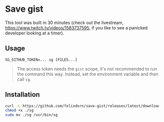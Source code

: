 # Save gist
This tool was built in 30 minutes (check out the livestream, https://www.twitch.tv/videos/1583737595, if you like to see a panicked developer looking at a timer).

## Usage
```
SG_GITHUB_TOKEN=... sg [FILES...]
```
> The access token needs the `gist` scope, it's not recommended to run the command this way. Instead, set the environment variable and then call `sg`.  

## Installation
```bash
curl -L https://github.com/felixdorn/save-gist/releases/latest/download/sg -o sg
chmod +x ./sg
sudo mv ./sg /usr/bin/sg
```
